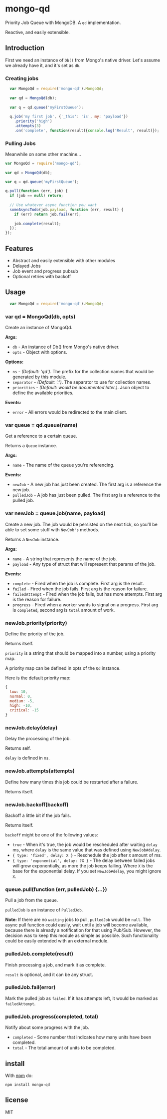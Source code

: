 # mongo-qd

Priority Job Queue with MongoDB. A `qd` implementation.

Reactive, and easily extensible.

## <a name="introduction"></a>Introduction

First we need an instance of `Db()` from Mongo's native driver. Let's assume we already have it, and
it's set as `db`.

### Creating jobs

```js
  var MongoQd = require('mongo-qd').MongoQd;
     
  var qd = MongoQd(db);
  
  var q = qd.queue('myFirstQueue');
   
  q.job('my first job', {'_this': 'is', my: 'payload'})
    .priority('high')
    .attempts(3)
    .on('complete', function(result){console.log('Result', result)});
```

### Pulling Jobs

Meanwhile on some other machine...

```js
var MongoQd = require('mongo-qd');
   
var qd = MongoQd(db);

var q = qd.queue('myFirstQueue');
 
q.pull(function (err, job) {
  if (job == null) return;
   
  // Use whatever async function you want 
  someAsyncTodo(job.payload, function (err, result) {
    if (err) return job.fail(err);
      
    job.complete(result);  
  });
});
```

## <a name="features"></a>Features

*  Abstract and easily extensible with other modules
*  Delayed Jobs
*  Job event and progress pubsub
*  Optional retries with backoff

## <a name="usage"></a>Usage

```js
  var MongoQd = require('mongo-qd').MongoQd;
```

### var qd = MongoQd(db, opts)
 
Create an instance of MongoQd.

**Args:**

*  `db` - An instance of Db() from Mongo's native driver.
*  `opts` - Object with options.

**Options:**

*  `ns` - *(Default: 'qd')*. The prefix for the collection names that would be generated by this module.
*  `separator` - *(Default: ':')*. The separator to use for collection names.
*  `priorities` - *(Default: would be documented later.)*. Json object to define the available priorities.

**Events:**

*  `error` - All errors would be redirected to the main client.

### var queue = qd.queue(name)

Get a reference to a certain queue.
   
Returns a `Queue` instance.

**Args:**

*  `name` - The name of the queue you're referencing.

**Events:**

*  `newJob` - A new job has just been created. The first arg is a reference the new job.
*  `pulledJob` - A job has just been pulled. The first arg is a reference to the pulled job.

### var newJob = queue.job(name, payload)

Create a new job. The job would be persisted on the next tick, so you'll be able to set some stuff with `NewJob's` 
methods.

Returns a `NewJob` instance.

**Args:**

*  `name` - A string that represents the name of the job.
*  `payload` - Any type of struct that will represent that params of the job.

**Events:**

*  `complete` - Fired when the job is complete. First arg is the result.
*  `failed` - Fired when the job fails. First arg is the reason for failure.
*  `failedAttempt` - Fired when the job fails, but has more attempts. First arg is the reason for failure.
*  `progress` - Fired when a worker wants to signal on a progress. First arg is `completed`, second arg is `total` 
 amount of work.

### newJob.priority(priority)

Define the priority of the job.

Returns itself.

`priority` is a string that should be mapped into a number, using a priority map.

A priority map can be defined in opts of the `Qd` instance.

Here is the default priority map:

```js
{
  low: 10,
  normal: 0,
  medium: -5,
  high: -10,
  critical: -15
}
```
 
### newJob.delay(delay)
 
Delay the processing of the job.

Returns self.

`delay` is defined in `ms`.

### newJob.attempts(attempts)

Define how many times this job could be restarted after a failure.

Returns itself.

### newJob.backoff(backoff)

Backoff a little bit if the job fails.

Returns itself.

`backoff` might be one of the following values:

*  `true` - When it's true, the job would be rescheduled after waiting `delay` ms, where `delay` is the same value
 that was defined using `NewJob#delay`.
*  `{ type: 'fixed', delay: X }` - Reschedule the job after `X` amount of ms.
*  `{ type: 'exponential', delay: ?X }` - The delay between failed jobs will grow exponentially, as more the job keeps
 failing. Where `X` is the base for the exponential delay. If you set `NewJob#delay`, you might ignore `X`. 

### queue.pull(function (err, pulledJob) {...})

Pull a job from the queue.

`pulledJob` is an instance of `PulledJob`.

**Note:** If there are no `waiting` jobs to pull, `pulledJob` would be `null`. The async pull function could easily,
wait until a job will become available, because there is already a notification for that using Pub/Sub. However, the
decision was to keep this module as simple as possible. Such functionality could be easily extended with an external
module.

### pulledJob.complete(result)

Finish processing a job, and mark it as complete.

`result` is optional, and it can be any struct.

### pulledJob.fail(error)

Mark the pulled job as `failed`. If it has attempts left, it would be marked as `failedAttempt`.

### pulledJob.progress(completed, total)

Notify about some progress with the job.

*  `completed` - Some number that indicates how many units have been completed.
*  `total` - The total amount of units to be completed.

## install

With [npm](https://npmjs.org) do:

```
npm install mongo-qd
```

## license

MIT